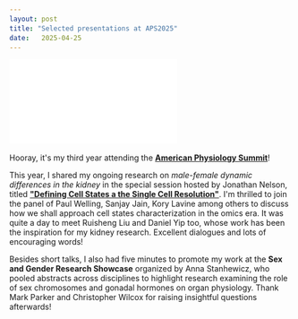 ```yaml
---
layout: post
title: "Selected presentations at APS2025"
date:   2025-04-25 
---
```


![APS2025](/images/APS2025_Talks.pdf)

Hooray, it's my third year attending the [**American Physiology Summit**](https://www.physiology.org/professional-development/meetings-events/american-physiology-summit?SSO=Y)! 

This year, I shared my ongoing research on *male-female dynamic differences in the kidney* in the special session hosted by Jonathan Nelson, titled [**"Defining Cell States a the Single Cell Resolution"**](https://events.rdmobile.com/Sessions/Details/2629128). I'm thrilled to join the panel of Paul Welling, Sanjay Jain, Kory Lavine among others to discuss how we shall approach cell states characterization in the omics era. It was quite a day to meet Ruisheng Liu and Daniel Yip too, whose work has been the inspiration for my kidney research. Excellent dialogues and lots of encouraging words! 

Besides short talks, I also had five minutes to promote my work at the **Sex and Gender Research Showcase** organized by Anna Stanhewicz, who pooled abstracts across disciplines to highlight research examining the role of sex chromosomes and gonadal hormones on organ physiology. Thank Mark Parker and Christopher Wilcox for raising insightful questions afterwards!  

